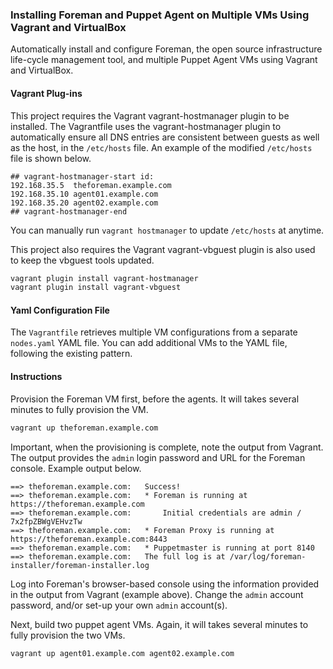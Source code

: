 ### Installing Foreman and Puppet Agent on Multiple VMs Using Vagrant and VirtualBox
Automatically install and configure Foreman, the open source infrastructure life-cycle management tool, and multiple Puppet Agent VMs using Vagrant and VirtualBox. 


#### Vagrant Plug-ins
This project requires the Vagrant vagrant-hostmanager plugin to be installed. The Vagrantfile uses the vagrant-hostmanager plugin to automatically ensure all DNS entries are consistent between guests as well as the host, in the `/etc/hosts` file. An example of the modified `/etc/hosts` file is shown below.

```text
## vagrant-hostmanager-start id: 
192.168.35.5  theforeman.example.com
192.168.35.10 agent01.example.com
192.168.35.20 agent02.example.com
## vagrant-hostmanager-end
```

You can manually run `vagrant hostmanager` to update `/etc/hosts` at anytime.  

This project also requires the Vagrant vagrant-vbguest plugin is also used to keep the vbguest tools updated.
```sh
vagrant plugin install vagrant-hostmanager
vagrant plugin install vagrant-vbguest
```

#### Yaml Configuration File
The `Vagrantfile` retrieves multiple VM configurations from a separate `nodes.yaml` YAML file. You can add additional VMs to the YAML file, following the existing pattern. 


#### Instructions
Provision the Foreman VM first, before the agents. It will takes several minutes to fully provision the VM.
```sh
vagrant up theforeman.example.com
```

Important, when the provisioning is complete, note the output from Vagrant. The output provides the `admin` login password and URL for the Foreman console. Example output below.
```text
==> theforeman.example.com:   Success!
==> theforeman.example.com:   * Foreman is running at https://theforeman.example.com
==> theforeman.example.com:       Initial credentials are admin / 7x2fpZBWgVEHvzTw
==> theforeman.example.com:   * Foreman Proxy is running at https://theforeman.example.com:8443
==> theforeman.example.com:   * Puppetmaster is running at port 8140
==> theforeman.example.com:   The full log is at /var/log/foreman-installer/foreman-installer.log
```
Log into Foreman's browser-based console using the information provided in the output from Vagrant (example above). Change the `admin` account password, and/or set-up your own `admin` account(s).

Next, build two puppet agent VMs. Again, it will takes several minutes to fully provision the two VMs.
```sh
vagrant up agent01.example.com agent02.example.com
```


